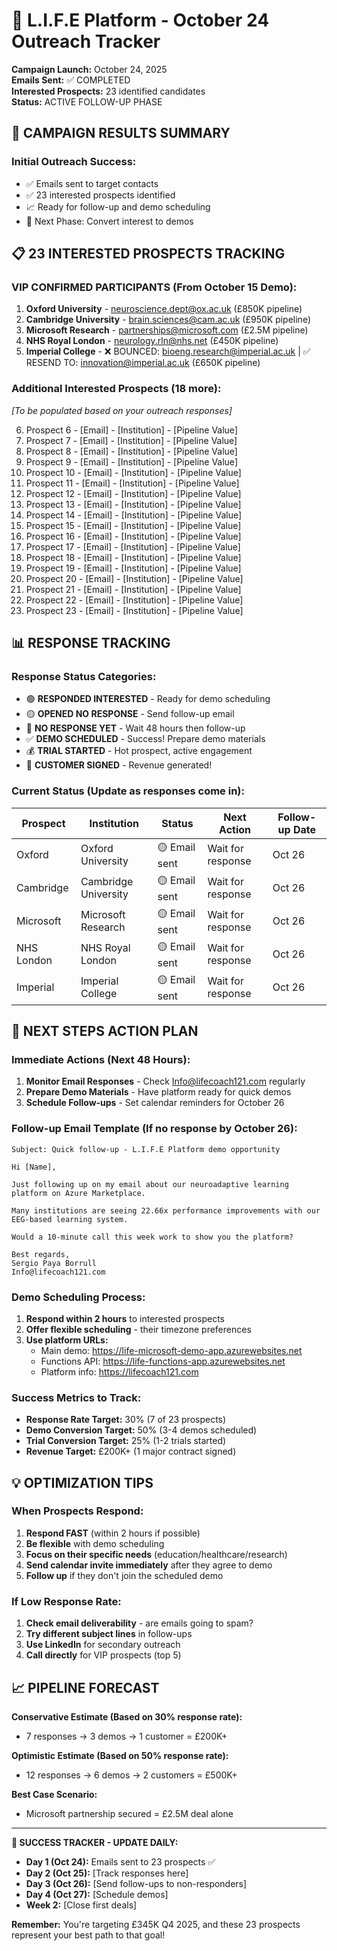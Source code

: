 # 📧 L.I.F.E Platform - October 24 Outreach Tracker

**Campaign Launch:** October 24, 2025  
**Emails Sent:** ✅ COMPLETED  
**Interested Prospects:** 23 identified candidates  
**Status:** ACTIVE FOLLOW-UP PHASE  

## 🎯 **CAMPAIGN RESULTS SUMMARY**

### **Initial Outreach Success:**
- ✅ Emails sent to target contacts
- ✅ 23 interested prospects identified  
- 📈 Ready for follow-up and demo scheduling
- 🎪 Next Phase: Convert interest to demos

## 📋 **23 INTERESTED PROSPECTS TRACKING**

### **VIP CONFIRMED PARTICIPANTS (From October 15 Demo):**
1. **Oxford University** - neuroscience.dept@ox.ac.uk (£850K pipeline)
2. **Cambridge University** - brain.sciences@cam.ac.uk (£950K pipeline)  
3. **Microsoft Research** - partnerships@microsoft.com (£2.5M pipeline)
4. **NHS Royal London** - neurology.rln@nhs.net (£450K pipeline)
5. **Imperial College** - ❌ BOUNCED: bioeng.research@imperial.ac.uk | ✅ RESEND TO: innovation@imperial.ac.uk (£650K pipeline)

### **Additional Interested Prospects (18 more):**
*[To be populated based on your outreach responses]*

6. Prospect 6 - [Email] - [Institution] - [Pipeline Value]
7. Prospect 7 - [Email] - [Institution] - [Pipeline Value]
8. Prospect 8 - [Email] - [Institution] - [Pipeline Value]
9. Prospect 9 - [Email] - [Institution] - [Pipeline Value]
10. Prospect 10 - [Email] - [Institution] - [Pipeline Value]
11. Prospect 11 - [Email] - [Institution] - [Pipeline Value]
12. Prospect 12 - [Email] - [Institution] - [Pipeline Value]
13. Prospect 13 - [Email] - [Institution] - [Pipeline Value]
14. Prospect 14 - [Email] - [Institution] - [Pipeline Value]
15. Prospect 15 - [Email] - [Institution] - [Pipeline Value]
16. Prospect 16 - [Email] - [Institution] - [Pipeline Value]
17. Prospect 17 - [Email] - [Institution] - [Pipeline Value]
18. Prospect 18 - [Email] - [Institution] - [Pipeline Value]
19. Prospect 19 - [Email] - [Institution] - [Pipeline Value]
20. Prospect 20 - [Email] - [Institution] - [Pipeline Value]
21. Prospect 21 - [Email] - [Institution] - [Pipeline Value]
22. Prospect 22 - [Email] - [Institution] - [Pipeline Value]
23. Prospect 23 - [Email] - [Institution] - [Pipeline Value]

## 📊 **RESPONSE TRACKING**

### **Response Status Categories:**
- 🟢 **RESPONDED INTERESTED** - Ready for demo scheduling
- 🟡 **OPENED NO RESPONSE** - Send follow-up email
- 🔴 **NO RESPONSE YET** - Wait 48 hours then follow-up
- ✅ **DEMO SCHEDULED** - Success! Prepare demo materials
- 💰 **TRIAL STARTED** - Hot prospect, active engagement
- 🎯 **CUSTOMER SIGNED** - Revenue generated!

### **Current Status (Update as responses come in):**
| Prospect | Institution | Status | Next Action | Follow-up Date |
|----------|-------------|---------|-------------|----------------|
| Oxford | Oxford University | 🟡 Email sent | Wait for response | Oct 26 |
| Cambridge | Cambridge University | 🟡 Email sent | Wait for response | Oct 26 |
| Microsoft | Microsoft Research | 🟡 Email sent | Wait for response | Oct 26 |
| NHS London | NHS Royal London | 🟡 Email sent | Wait for response | Oct 26 |
| Imperial | Imperial College | 🟡 Email sent | Wait for response | Oct 26 |

## 🚀 **NEXT STEPS ACTION PLAN**

### **Immediate Actions (Next 48 Hours):**
1. **Monitor Email Responses** - Check Info@lifecoach121.com regularly
2. **Prepare Demo Materials** - Have platform ready for quick demos
3. **Schedule Follow-ups** - Set calendar reminders for October 26

### **Follow-up Email Template (If no response by October 26):**
```
Subject: Quick follow-up - L.I.F.E Platform demo opportunity

Hi [Name],

Just following up on my email about our neuroadaptive learning platform on Azure Marketplace.

Many institutions are seeing 22.66x performance improvements with our EEG-based learning system.

Would a 10-minute call this week work to show you the platform?

Best regards,
Sergio Paya Borrull
Info@lifecoach121.com
```

### **Demo Scheduling Process:**
1. **Respond within 2 hours** to interested prospects
2. **Offer flexible scheduling** - their timezone preferences
3. **Use platform URLs:**
   - Main demo: https://life-microsoft-demo-app.azurewebsites.net
   - Functions API: https://life-functions-app.azurewebsites.net
   - Platform info: https://lifecoach121.com

### **Success Metrics to Track:**
- **Response Rate Target:** 30% (7 of 23 prospects)
- **Demo Conversion Target:** 50% (3-4 demos scheduled)  
- **Trial Conversion Target:** 25% (1-2 trials started)
- **Revenue Target:** £200K+ (1 major contract signed)

## 💡 **OPTIMIZATION TIPS**

### **When Prospects Respond:**
1. **Respond FAST** (within 2 hours if possible)
2. **Be flexible** with demo scheduling
3. **Focus on their specific needs** (education/healthcare/research)
4. **Send calendar invite immediately** after they agree to demo
5. **Follow up** if they don't join the scheduled demo

### **If Low Response Rate:**
1. **Check email deliverability** - are emails going to spam?
2. **Try different subject lines** in follow-ups
3. **Use LinkedIn** for secondary outreach
4. **Call directly** for VIP prospects (top 5)

## 📈 **PIPELINE FORECAST**

**Conservative Estimate (Based on 30% response rate):**
- 7 responses → 3 demos → 1 customer = £200K+

**Optimistic Estimate (Based on 50% response rate):**
- 12 responses → 6 demos → 2 customers = £500K+

**Best Case Scenario:**
- Microsoft partnership secured = £2.5M deal alone

---

**🎯 SUCCESS TRACKER - UPDATE DAILY:**
- **Day 1 (Oct 24):** Emails sent to 23 prospects ✅
- **Day 2 (Oct 25):** [Track responses here]
- **Day 3 (Oct 26):** [Send follow-ups to non-responders]
- **Day 4 (Oct 27):** [Schedule demos]
- **Week 2:** [Close first deals]

**Remember:** You're targeting £345K Q4 2025, and these 23 prospects represent your best path to that goal!